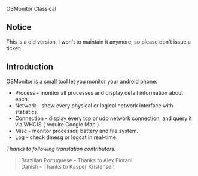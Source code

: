 OSMonitor Classical

## Notice ##
This is a old version, I won't to maintain it anymore, so please don't issue a ticket. 

## Introduction ##

OSMonitor is a small tool let you monitor your android phone.


- Process - monitor all processes and display detail information about each.
- Network - show every physical or logical network interface with statistics.
- Connection - display every tcp or udp network connection, and query it via WHOIS ( require Google Map )
- Misc - monitor processor, battery and file system.
- Log - check dmesg or logcat in real-time.


*Thanks to following translation contributors:*
> Brazilian Portuguese - Thanks to Alex Fiorani<br>
> Danish - Thanks to Kasper Kristensen